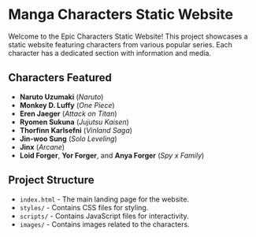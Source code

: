 # Manga Characters Static Website

Welcome to the Epic Characters Static Website! This project showcases a static website featuring characters from various popular series. Each character has a dedicated section with information and media.

## Characters Featured

- **Naruto Uzumaki** (*Naruto*)
- **Monkey D. Luffy** (*One Piece*)
- **Eren Jaeger** (*Attack on Titan*)
- **Ryomen Sukuna** (*Jujutsu Kaisen*)
- **Thorfinn Karlsefni** (*Vinland Saga*)
- **Jin-woo Sung** (*Solo Leveling*)
- **Jinx** (*Arcane*)
- **Loid Forger**, **Yor Forger**, and **Anya Forger** (*Spy x Family*)

## Project Structure

- `index.html` - The main landing page for the website.
- `styles/` - Contains CSS files for styling.
- `scripts/` - Contains JavaScript files for interactivity.
- `images/` - Contains images related to the characters.




